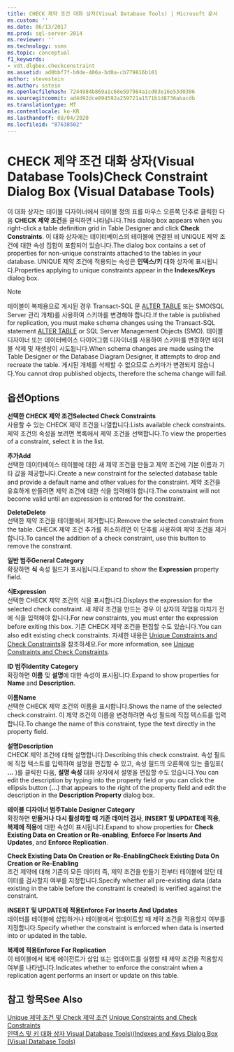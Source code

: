 ```yaml
---
title: CHECK 제약 조건 대화 상자(Visual Database Tools) | Microsoft 문서
ms.custom: ''
ms.date: 06/13/2017
ms.prod: sql-server-2014
ms.reviewer: ''
ms.technology: ssms
ms.topic: conceptual
f1_keywords:
- vdt.dlgbox.checkconstraint
ms.assetid: ad0bbf7f-b0de-406a-bd0a-cb779816b101
author: stevestein
ms.author: sstein
ms.openlocfilehash: 7244984b869a1c68e597984a1cd03e16e53d0306
ms.sourcegitcommit: ad4d92dce894592a259721a1571b1d8736abacdb
ms.translationtype: MT
ms.contentlocale: ko-KR
ms.lasthandoff: 08/04/2020
ms.locfileid: "87638502"
---
```

# <a name="check-constraint-dialog-box-visual-database-tools"></a><span data-ttu-id="1642f-102">CHECK 제약 조건 대화 상자(Visual Database Tools)</span><span class="sxs-lookup"><span data-stu-id="1642f-102">Check Constraint Dialog Box (Visual Database Tools)</span></span>
  <span data-ttu-id="1642f-103">이 대화 상자는 테이블 디자이너에서 테이블 정의 표를 마우스 오른쪽 단추로 클릭한 다음 **CHECK 제약 조건**을 클릭하면 나타납니다.</span><span class="sxs-lookup"><span data-stu-id="1642f-103">This dialog box appears when you right-click a table definition grid in Table Designer and click **Check Constraints**.</span></span> <span data-ttu-id="1642f-104">이 대화 상자에는 데이터베이스의 테이블에 연결된 비 UNIQUE 제약 조건에 대한 속성 집합이 포함되어 있습니다.</span><span class="sxs-lookup"><span data-stu-id="1642f-104">The dialog box contains a set of properties for non-unique constraints attached to the tables in your database.</span></span> <span data-ttu-id="1642f-105">UNIQUE 제약 조건에 적용되는 속성은 **인덱스/키** 대화 상자에 표시됩니다.</span><span class="sxs-lookup"><span data-stu-id="1642f-105">Properties applying to unique constraints appear in the **Indexes/Keys** dialog box.</span></span>  
  
> [!NOTE]  
>  <span data-ttu-id="1642f-106">테이블이 복제용으로 게시된 경우 Transact-SQL 문 [ALTER TABLE](/sql/t-sql/statements/alter-table-transact-sql) 또는 SMO(SQL Server 관리 개체)를 사용하여 스키마를 변경해야 합니다.</span><span class="sxs-lookup"><span data-stu-id="1642f-106">If the table is published for replication, you must make schema changes using the Transact-SQL statement [ALTER TABLE](/sql/t-sql/statements/alter-table-transact-sql) or SQL Server Management Objects (SMO).</span></span> <span data-ttu-id="1642f-107">테이블 디자이너 또는 데이터베이스 다이어그램 디자이너를 사용하여 스키마를 변경하면 테이블 삭제 및 재생성이 시도됩니다.</span><span class="sxs-lookup"><span data-stu-id="1642f-107">When schema changes are made using the Table Designer or the Database Diagram Designer, it attempts to drop and recreate the table.</span></span> <span data-ttu-id="1642f-108">게시된 개체를 삭제할 수 없으므로 스키마가 변경되지 않습니다.</span><span class="sxs-lookup"><span data-stu-id="1642f-108">You cannot drop published objects, therefore the schema change will fail.</span></span>  
  
## <a name="options"></a><span data-ttu-id="1642f-109">옵션</span><span class="sxs-lookup"><span data-stu-id="1642f-109">Options</span></span>  
 <span data-ttu-id="1642f-110">**선택한 CHECK 제약 조건**</span><span class="sxs-lookup"><span data-stu-id="1642f-110">**Selected Check Constraints**</span></span>  
 <span data-ttu-id="1642f-111">사용할 수 있는 CHECK 제약 조건을 나열합니다.</span><span class="sxs-lookup"><span data-stu-id="1642f-111">Lists available check constraints.</span></span> <span data-ttu-id="1642f-112">제약 조건의 속성을 보려면 목록에서 제약 조건을 선택합니다.</span><span class="sxs-lookup"><span data-stu-id="1642f-112">To view the properties of a constraint, select it in the list.</span></span>  
  
 <span data-ttu-id="1642f-113">**추가**</span><span class="sxs-lookup"><span data-stu-id="1642f-113">**Add**</span></span>  
 <span data-ttu-id="1642f-114">선택한 데이터베이스 테이블에 대한 새 제약 조건을 만들고 제약 조건에 기본 이름과 기타 값을 제공합니다.</span><span class="sxs-lookup"><span data-stu-id="1642f-114">Create a new constraint for the selected database table and provide a default name and other values for the constraint.</span></span> <span data-ttu-id="1642f-115">제약 조건을 유효하게 만들려면 제약 조건에 대한 식을 입력해야 합니다.</span><span class="sxs-lookup"><span data-stu-id="1642f-115">The constraint will not become valid until an expression is entered for the constraint.</span></span>  
  
 <span data-ttu-id="1642f-116">**Delete**</span><span class="sxs-lookup"><span data-stu-id="1642f-116">**Delete**</span></span>  
 <span data-ttu-id="1642f-117">선택한 제약 조건을 테이블에서 제거합니다.</span><span class="sxs-lookup"><span data-stu-id="1642f-117">Remove the selected constraint from the table.</span></span> <span data-ttu-id="1642f-118">CHECK 제약 조건 추가를 취소하려면 이 단추를 사용하여 제약 조건을 제거합니다.</span><span class="sxs-lookup"><span data-stu-id="1642f-118">To cancel the addition of a check constraint, use this button to remove the constraint.</span></span>  
  
 <span data-ttu-id="1642f-119">**일반 범주**</span><span class="sxs-lookup"><span data-stu-id="1642f-119">**General Category**</span></span>  
 <span data-ttu-id="1642f-120">확장하면 **식** 속성 필드가 표시됩니다.</span><span class="sxs-lookup"><span data-stu-id="1642f-120">Expand to show the **Expression** property field.</span></span>  
  
 <span data-ttu-id="1642f-121">**식**</span><span class="sxs-lookup"><span data-stu-id="1642f-121">**Expression**</span></span>  
 <span data-ttu-id="1642f-122">선택한 CHECK 제약 조건의 식을 표시합니다.</span><span class="sxs-lookup"><span data-stu-id="1642f-122">Displays the expression for the selected check constraint.</span></span> <span data-ttu-id="1642f-123">새 제약 조건을 만드는 경우 이 상자의 작업을 마치기 전에 식을 입력해야 합니다.</span><span class="sxs-lookup"><span data-stu-id="1642f-123">For new constraints, you must enter the expression before exiting this box.</span></span> <span data-ttu-id="1642f-124">기존 CHECK 제약 조건을 편집할 수도 있습니다.</span><span class="sxs-lookup"><span data-stu-id="1642f-124">You can also edit existing check constraints.</span></span> <span data-ttu-id="1642f-125">자세한 내용은 [Unique Constraints and Check Constraints](../../relational-databases/tables/unique-constraints-and-check-constraints.md)을 참조하세요.</span><span class="sxs-lookup"><span data-stu-id="1642f-125">For more information, see [Unique Constraints and Check Constraints](../../relational-databases/tables/unique-constraints-and-check-constraints.md).</span></span>  
  
 <span data-ttu-id="1642f-126">**ID 범주**</span><span class="sxs-lookup"><span data-stu-id="1642f-126">**Identity Category**</span></span>  
 <span data-ttu-id="1642f-127">확장하면 **이름** 및 **설명**에 대한 속성이 표시됩니다.</span><span class="sxs-lookup"><span data-stu-id="1642f-127">Expand to show properties for **Name** and **Description**.</span></span>  
  
 <span data-ttu-id="1642f-128">**이름**</span><span class="sxs-lookup"><span data-stu-id="1642f-128">**Name**</span></span>  
 <span data-ttu-id="1642f-129">선택한 CHECK 제약 조건의 이름을 표시합니다.</span><span class="sxs-lookup"><span data-stu-id="1642f-129">Shows the name of the selected check constraint.</span></span> <span data-ttu-id="1642f-130">이 제약 조건의 이름을 변경하려면 속성 필드에 직접 텍스트를 입력합니다.</span><span class="sxs-lookup"><span data-stu-id="1642f-130">To change the name of this constraint, type the text directly in the property field.</span></span>  
  
 <span data-ttu-id="1642f-131">**설명**</span><span class="sxs-lookup"><span data-stu-id="1642f-131">**Description**</span></span>  
 <span data-ttu-id="1642f-132">CHECK 제약 조건에 대해 설명합니다.</span><span class="sxs-lookup"><span data-stu-id="1642f-132">Describing this check constraint.</span></span> <span data-ttu-id="1642f-133">속성 필드에 직접 텍스트를 입력하여 설명을 편집할 수 있고, 속성 필드의 오른쪽에 있는 줄임표( **...** )를 클릭한 다음, **설명 속성** 대화 상자에서 설명을 편집할 수도 있습니다.</span><span class="sxs-lookup"><span data-stu-id="1642f-133">You can edit the description by typing into the property field or you can click the ellipsis button (**...**) that appears to the right of the property field and edit the description in the **Description Property** dialog box.</span></span>  
  
 <span data-ttu-id="1642f-134">**테이블 디자이너 범주**</span><span class="sxs-lookup"><span data-stu-id="1642f-134">**Table Designer Category**</span></span>  
 <span data-ttu-id="1642f-135">확장하면 **만들거나 다시 활성화할 때 기존 데이터 검사**, **INSERT 및 UPDATE에 적용**, **복제에 적용**에 대한 속성이 표시됩니다.</span><span class="sxs-lookup"><span data-stu-id="1642f-135">Expand to show properties for **Check Existing Data on Creation or Re-enabling**, **Enforce For Inserts And Updates**, and **Enforce Replication**.</span></span>  
  
 <span data-ttu-id="1642f-136">**Check Existing Data On Creation or Re-Enabling**</span><span class="sxs-lookup"><span data-stu-id="1642f-136">**Check Existing Data On Creation or Re-Enabling**</span></span>  
 <span data-ttu-id="1642f-137">조건 제약에 대해 기존의 모든 데이터 즉, 제약 조건을 만들기 전부터 테이블에 있던 데이터를 검사할지 여부를 지정합니다.</span><span class="sxs-lookup"><span data-stu-id="1642f-137">Specify whether all pre-existing data (data existing in the table before the constraint is created) is verified against the constraint.</span></span>  
  
 <span data-ttu-id="1642f-138">**INSERT 및 UPDATE에 적용**</span><span class="sxs-lookup"><span data-stu-id="1642f-138">**Enforce For Inserts And Updates**</span></span>  
 <span data-ttu-id="1642f-139">데이터를 테이블에 삽입하거나 테이블에서 업데이트할 때 제약 조건을 적용할지 여부를 지정합니다.</span><span class="sxs-lookup"><span data-stu-id="1642f-139">Specify whether the constraint is enforced when data is inserted into or updated in the table.</span></span>  
  
 <span data-ttu-id="1642f-140">**복제에 적용**</span><span class="sxs-lookup"><span data-stu-id="1642f-140">**Enforce For Replication**</span></span>  
 <span data-ttu-id="1642f-141">이 테이블에서 복제 에이전트가 삽입 또는 업데이트를 실행할 때 제약 조건을 적용할지 여부를 나타냅니다.</span><span class="sxs-lookup"><span data-stu-id="1642f-141">Indicates whether to enforce the constraint when a replication agent performs an insert or update on this table.</span></span>  
  
## <a name="see-also"></a><span data-ttu-id="1642f-142">참고 항목</span><span class="sxs-lookup"><span data-stu-id="1642f-142">See Also</span></span>  
 <span data-ttu-id="1642f-143">[Unique 제약 조건 및 Check 제약 조건](../../relational-databases/tables/unique-constraints-and-check-constraints.md) </span><span class="sxs-lookup"><span data-stu-id="1642f-143">[Unique Constraints and Check Constraints](../../relational-databases/tables/unique-constraints-and-check-constraints.md) </span></span>  
 [<span data-ttu-id="1642f-144">인덱스 및 키 대화 상자 Visual Database Tools&#41;&#40;</span><span class="sxs-lookup"><span data-stu-id="1642f-144">Indexes and Keys Dialog Box &#40;Visual Database Tools&#41;</span></span>](visual-database-tools.md)  
  
  
